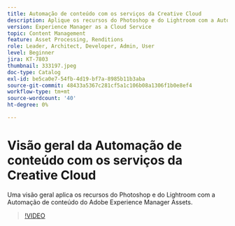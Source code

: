 ```yaml
---
title: Automação de conteúdo com os serviços da Creative Cloud
description: Aplique os recursos do Photoshop e do Lightroom com a Automação de conteúdo do Adobe Experience Manager Assets.
version: Experience Manager as a Cloud Service
topic: Content Management
feature: Asset Processing, Renditions
role: Leader, Architect, Developer, Admin, User
level: Beginner
jira: KT-7803
thumbnail: 333197.jpeg
doc-type: Catalog
exl-id: be5ca0e7-54fb-4d19-bf7a-8985b11b3aba
source-git-commit: 48433a5367c281cf5a1c106b08a1306f1b0e8ef4
workflow-type: tm+mt
source-wordcount: '40'
ht-degree: 0%

---
```


# Visão geral da Automação de conteúdo com os serviços da Creative Cloud

Uma visão geral aplica os recursos do Photoshop e do Lightroom com a Automação de conteúdo do Adobe Experience Manager Assets.

>[!VIDEO](https://video.tv.adobe.com/v/333197?quality=12&learn=on)
